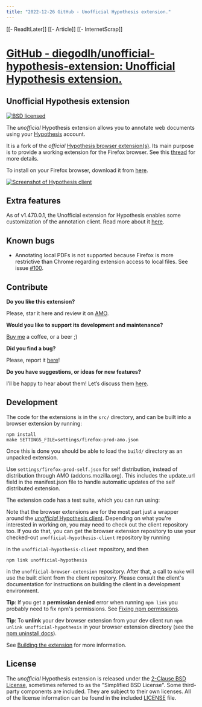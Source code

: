 ```yaml
---
title: "2022-12-26 GitHub - Unofficial Hypothesis extension."
---
```


[[- ReadItLater]] [[- Article]] [[- InternetScrap]]

# [GitHub - diegodlh/unofficial-hypothesis-extension: Unofficial Hypothesis extension.](https://github.com/diegodlh/unofficial-hypothesis-extension)

## Unofficial Hypothesis extension

[![BSD licensed](https://camo.githubusercontent.com/44c92aa855b3a4b0b5c6f84818afb96ab66b53a102115f5167a396a3f0ff8f3a/68747470733a2f2f696d672e736869656c64732e696f2f62616467652f6c6963656e73652d4253442d626c75652e737667)](https://github.com/diegodlh/unofficial-hypothesis-extension/blob/master/LICENSE)

The *unofficial* Hypothesis extension allows you to annotate web documents using your [Hypothesis](https://hypothes.is/) account.

It is a fork of the *official* [Hypothesis browser extension(s)](https://github.com/hypothesis/browser-extension). Its main purpose is to provide a working extension for the Firefox browser. See this [thread](https://github.com/hypothesis/browser-extension/issues/310) for more details.

To install on your Firefox browser, download it from [here](https://addons.mozilla.org/en-US/firefox/addon/unofficial-hypothesis/).

[![Screenshot of Hypothesis client](Screenshot%20of%20Hypothesis%20client.png)](https://github.com/diegodlh/unofficial-hypothesis-extension/blob/master/images/screenshot.png?raw=true)

## Extra features

As of v1.470.0.1, the Unofficial extension for Hypothesis enables some customization of the annotation client. Read more about it [here](https://github.com/diegodlh/unofficial-hypothesis-extension/blob/master/docs/extra-features.md).

## Known bugs

-   Annotating local PDFs is not supported because Firefox is more restrictive than Chrome regarding extension access to local files. See issue [#100](https://github.com/hypothesis/browser-extension/issues/100).

## Contribute

**Do you like this extension?**

Please, star it here and review it on [AMO](https://addons.mozilla.org/en-US/firefox/addon/unofficial-hypothesis/).

**Would you like to support its development and maintenance?**

[Buy me](https://www.paypal.com/cgi-bin/webscr?cmd=_s-xclick&hosted_button_id=Z96DVUZGG3ZKU&source=url) a coffee, or a beer ;)

**Did you find a bug?**

Please, report it [here](https://github.com/diegodlh/unofficial-hypothesis-extension/issues)!

**Do you have suggestions, or ideas for new features?**

I’ll be happy to hear about them! Let’s discuss them [here](https://github.com/diegodlh/unofficial-hypothesis-extension/issues).

## Development

The code for the extensions is in the `src/` directory, and can be built into a browser extension by running:

```
npm install
make SETTINGS_FILE=settings/firefox-prod-amo.json
```

Once this is done you should be able to load the `build/` directory as an unpacked extension.

Use `settings/firefox-prod-self.json` for self distribution, instead of distribution through AMO (addons.mozilla.org). This includes the update\_url field in the manifest.json file to handle automatic updates of the self distributed extension.

The extension code has a test suite, which you can run using:

Note that the browser extensions are for the most part just a wrapper around the [*unofficial* Hypothesis client](https://github.com/diegodlh/unofficial-hypothesis-client/). Depending on what you're interested in working on, you may need to check out the client repository too. If you do that, you can get the browser extension repository to use your checked-out `unofficial-hypothesis-client` repository by running

in the `unofficial-hypothesis-client` repository, and then

```
npm link unofficial-hypothesis
```

in the `unofficial-browser-extension` repository. After that, a call to `make` will use the built client from the client repository. Please consult the client's documentation for instructions on building the client in a development environment.

**Tip**: If you get a **permission denied** error when running `npm link` you probably need to fix npm's permissions. See [Fixing npm permissions](https://docs.npmjs.com/getting-started/fixing-npm-permissions).

**Tip**: To **unlink** your dev browser extension from your dev client run `npm unlink unofficial-hypothesis` in your browser extension directory (see the [npm uninstall docs](https://docs.npmjs.com/cli/uninstall)).

See [Building the extension](https://github.com/diegodlh/unofficial-hypothesis-extension/blob/master/docs/building.md) for more information.

## License

The *unofficial* Hypothesis extension is released under the [2-Clause BSD License](http://www.opensource.org/licenses/BSD-2-Clause), sometimes referred to as the "Simplified BSD License". Some third-party components are included. They are subject to their own licenses. All of the license information can be found in the included [LICENSE](https://github.com/diegodlh/unofficial-hypothesis-extension/blob/master/LICENSE) file.